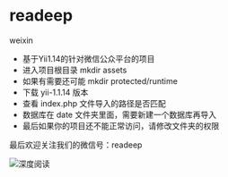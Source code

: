 readeep
=======

weixin

* 基于Yii1.14的针对微信公众平台的项目
* 进入项目根目录 mkdir assets
* 如果有需要还可能 mkdir protected/runtime
* 下载 yii-1.1.14 版本
* 查看 index.php 文件导入的路径是否匹配
* 数据库在 date 文件夹里面，需要新建一个数据库再导入
* 最后如果你的项目还不能正常访问，请修改文件夹的权限


最后欢迎关注我们的微信号：readeep

![深度阅读](https://raw.githubusercontent.com/forecho/readeep/master/readeep.jpg)
